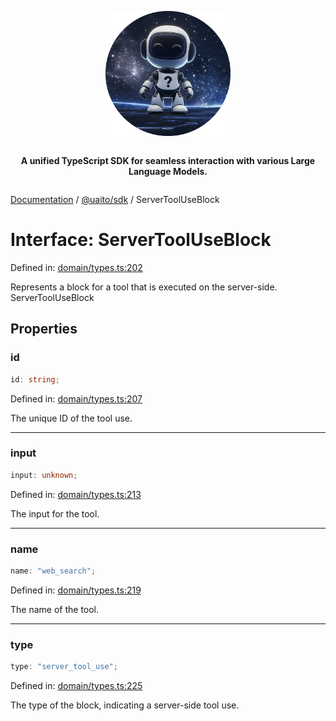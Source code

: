 <div style="display:flex; flex-direction:column; align-items:center;">
<p align="center">
  <img src="../UAITO.png" alt="UAITO Logo" width="200"/>
</p>

<p align="center">
  <strong>A unified TypeScript SDK for seamless interaction with various Large Language Models.</strong>
</p>
</div>

[Documentation](README.md) / [@uaito/sdk](@uaito.sdk.md) / ServerToolUseBlock

# Interface: ServerToolUseBlock

Defined in: [domain/types.ts:202](https://github.com/elribonazo/uaito/blob/a08130038b69653f097dc58d6aedccf1beff2999/packages/sdk/src/domain/types.ts#L202)

Represents a block for a tool that is executed on the server-side.
 ServerToolUseBlock

## Properties

### id

```ts
id: string;
```

Defined in: [domain/types.ts:207](https://github.com/elribonazo/uaito/blob/a08130038b69653f097dc58d6aedccf1beff2999/packages/sdk/src/domain/types.ts#L207)

The unique ID of the tool use.

***

### input

```ts
input: unknown;
```

Defined in: [domain/types.ts:213](https://github.com/elribonazo/uaito/blob/a08130038b69653f097dc58d6aedccf1beff2999/packages/sdk/src/domain/types.ts#L213)

The input for the tool.

***

### name

```ts
name: "web_search";
```

Defined in: [domain/types.ts:219](https://github.com/elribonazo/uaito/blob/a08130038b69653f097dc58d6aedccf1beff2999/packages/sdk/src/domain/types.ts#L219)

The name of the tool.

***

### type

```ts
type: "server_tool_use";
```

Defined in: [domain/types.ts:225](https://github.com/elribonazo/uaito/blob/a08130038b69653f097dc58d6aedccf1beff2999/packages/sdk/src/domain/types.ts#L225)

The type of the block, indicating a server-side tool use.
